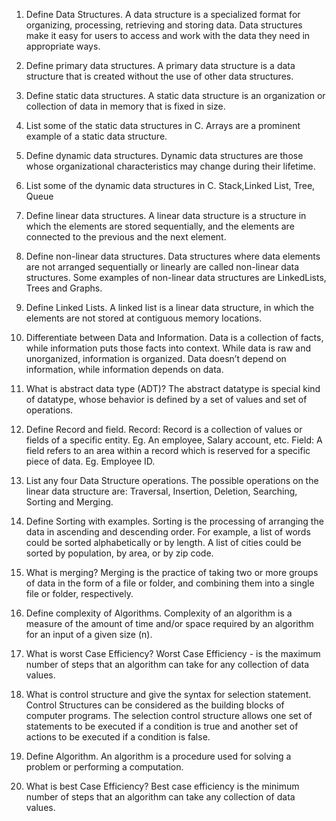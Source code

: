 1) Define Data Structures.
    A data structure is a specialized format for organizing, processing, retrieving and storing data.
    Data structures make it easy for users to access and work with the data they need in appropriate ways. 

2) Define primary data structures.
    A primary data structure is a data structure that is created without the use of other data structures.

3) Define static data structures.
    A static data structure is an organization or collection of data in memory that is fixed in size.

4) List some of the static data structures in C.
     Arrays are a prominent example of a static data structure.

5) Define dynamic data structures.
    Dynamic data structures are those whose organizational characteristics may change during their lifetime. 
    
6) List some of the dynamic data structures in C.
    Stack,Linked List, Tree, Queue

7) Define linear data structures.
    A linear data structure is a structure in which the elements are stored sequentially, and the elements are connected to the previous and the next element.

8) Define non-linear data structures.
    Data structures where data elements are not arranged sequentially or linearly are called non-linear data structures.
    Some examples of non-linear data structures are LinkedLists, Trees and Graphs.

9) Define Linked Lists.
    A linked list is a linear data structure, in which the elements are not stored at contiguous memory locations. 

10) Differentiate between Data and Information.
    Data is a collection of facts, while information puts those facts into context. 
    While data is raw and unorganized, information is organized. 
    Data doesn’t depend on information, while information depends on data.

11) What is abstract data type (ADT)?
    The abstract datatype is special kind of datatype, whose behavior is defined by a set of values and set of operations.

12) Define Record and field.
    Record: Record is a collection of values or fields of a specific entity. Eg. An employee, Salary account, etc.
    Field: A field refers to an area within a record which is reserved for a specific piece of data. Eg. Employee ID.

13) List any four Data Structure operations.
    The possible operations on the linear data structure are: Traversal, Insertion, Deletion, Searching, Sorting and Merging.

14) Define Sorting with examples.
    Sorting is the processing of arranging the data in ascending and descending order. 
    For example, a list of words could be sorted alphabetically or by length. 
    A list of cities could be sorted by population, by area, or by zip code.

15) What is merging?
    Merging is the practice of taking two or more groups of data in the form of a file or folder, and combining them into a single file or folder, respectively.

16) Define complexity of Algorithms.
    Complexity of an algorithm is a measure of the amount of time and/or space required by an algorithm for an input of a given size (n).

17) What is worst Case Efficiency?
    Worst Case Efficiency - is the maximum number of steps that an algorithm can take for any collection of data values.

18) What is control structure and give the syntax for selection statement.
    Control Structures can be considered as the building blocks of computer programs.
    The selection control structure allows one set of statements to be executed if a condition is true and another set of actions to be executed if a condition is false.

19) Define Algorithm.
    An algorithm is a procedure used for solving a problem or performing a computation. 

20) What is best Case Efficiency?
    Best case efficiency is the minimum number of steps that an algorithm can take any collection of data values.